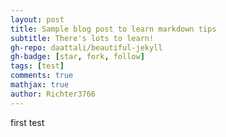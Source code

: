 ```yaml
---
layout: post
title: Sample blog post to learn markdown tips
subtitle: There's lots to learn!
gh-repo: daattali/beautiful-jekyll
gh-badge: [star, fork, follow]
tags: [test]
comments: true
mathjax: true
author: Richter3766
---
```


first test

